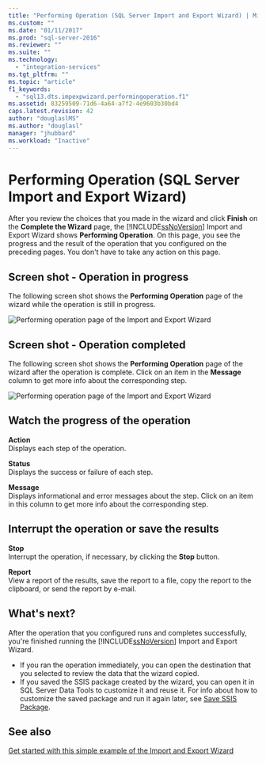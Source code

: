 ```yaml
---
title: "Performing Operation (SQL Server Import and Export Wizard) | Microsoft Docs"
ms.custom: ""
ms.date: "01/11/2017"
ms.prod: "sql-server-2016"
ms.reviewer: ""
ms.suite: ""
ms.technology: 
  - "integration-services"
ms.tgt_pltfrm: ""
ms.topic: "article"
f1_keywords: 
  - "sql13.dts.impexpwizard.performingoperation.f1"
ms.assetid: 83259509-71d6-4a64-a7f2-4e9603b30bd4
caps.latest.revision: 42
author: "douglaslMS"
ms.author: "douglasl"
manager: "jhubbard"
ms.workload: "Inactive"
---
```

# Performing Operation (SQL Server Import and Export Wizard)
After you review the choices that you made in the wizard and click **Finish** on the **Complete the Wizard** page, the [!INCLUDE[ssNoVersion](../../includes/ssnoversion-md.md)] Import and Export Wizard shows **Performing Operation**. On this page, you see the progress and the result of the operation that you configured on the preceding pages. You don't have to take any action on this page.

## Screen shot - Operation in progress 
 The following screen shot shows the **Performing Operation** page of the wizard while the operation is still in progress.  
  
 ![Performing operation page of the Import and Export Wizard](../../integration-services/import-export-data/media/performing-operation1.png "Performing operation page of the Import and Export Wizard")  

## Screen shot - Operation completed 
 The following screen shot shows the **Performing Operation** page of the wizard after the operation is complete. Click on an item in the **Message** column to get more info about the corresponding step.  
  
 ![Performing operation page of the Import and Export Wizard](../../integration-services/import-export-data/media/performing-operation2.png "Performing operation page of the Import and Export Wizard")  
  
## Watch the progress of the operation
 **Action**  
 Displays each step of the operation.  
  
 **Status**  
 Displays the success or failure of each step.  
  
 **Message**  
 Displays informational and error messages about the step. Click on an item in this column to get more info about the corresponding step.

## Interrupt the operation or save the results
 **Stop**  
 Interrupt the operation, if necessary, by clicking the **Stop** button.  
  
 **Report**  
 View a report of the results, save the report to a file, copy the report to the clipboard, or send the report by e-mail.  
  
## What's next?  
 After the operation that you configured runs and completes successfully, you're finished running the [!INCLUDE[ssNoVersion](../../includes/ssnoversion-md.md)] Import and Export Wizard.  
-   If you ran the operation immediately, you can open the destination that you selected to review the data that the wizard copied.  
-   If you saved the SSIS package created by the wizard, you can open it in SQL Server Data Tools to customize it and reuse it. For info about how to customize the saved package and run it again later, see [Save SSIS Package](../../integration-services/import-export-data/save-ssis-package-sql-server-import-and-export-wizard.md).

## See also
[Get started with this simple example of the Import and Export Wizard](../../integration-services/import-export-data/get-started-with-this-simple-example-of-the-import-and-export-wizard.md)


